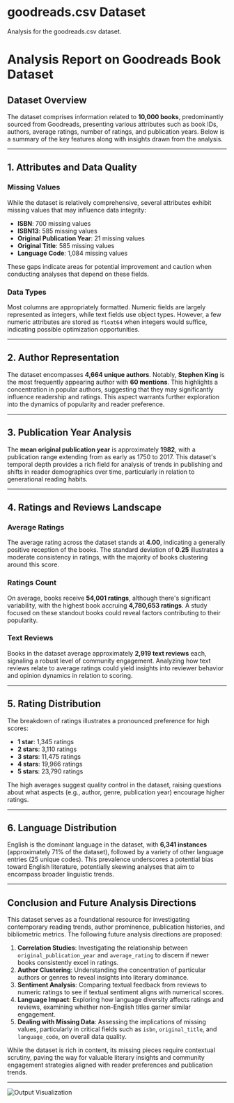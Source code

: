# goodreads.csv Dataset

Analysis for the goodreads.csv dataset.
# Analysis Report on Goodreads Book Dataset

## Dataset Overview

The dataset comprises information related to **10,000 books**, predominantly sourced from Goodreads, presenting various attributes such as book IDs, authors, average ratings, number of ratings, and publication years. Below is a summary of the key features along with insights drawn from the analysis.

---

## 1. Attributes and Data Quality

### Missing Values

While the dataset is relatively comprehensive, several attributes exhibit missing values that may influence data integrity:

- **ISBN**: 700 missing values
- **ISBN13**: 585 missing values
- **Original Publication Year**: 21 missing values
- **Original Title**: 585 missing values
- **Language Code**: 1,084 missing values

These gaps indicate areas for potential improvement and caution when conducting analyses that depend on these fields.

### Data Types

Most columns are appropriately formatted. Numeric fields are largely represented as integers, while text fields use object types. However, a few numeric attributes are stored as `float64` when integers would suffice, indicating possible optimization opportunities.

---

## 2. Author Representation

The dataset encompasses **4,664 unique authors**. Notably, **Stephen King** is the most frequently appearing author with **60 mentions**. This highlights a concentration in popular authors, suggesting that they may significantly influence readership and ratings. This aspect warrants further exploration into the dynamics of popularity and reader preference.

---

## 3. Publication Year Analysis

The **mean original publication year** is approximately **1982**, with a publication range extending from as early as 1750 to 2017. This dataset's temporal depth provides a rich field for analysis of trends in publishing and shifts in reader demographics over time, particularly in relation to generational reading habits.

---

## 4. Ratings and Reviews Landscape

### Average Ratings

The average rating across the dataset stands at **4.00**, indicating a generally positive reception of the books. The standard deviation of **0.25** illustrates a moderate consistency in ratings, with the majority of books clustering around this score.

### Ratings Count

On average, books receive **54,001 ratings**, although there's significant variability, with the highest book accruing **4,780,653 ratings**. A study focused on these standout books could reveal factors contributing to their popularity.

### Text Reviews

Books in the dataset average approximately **2,919 text reviews** each, signaling a robust level of community engagement. Analyzing how text reviews relate to average ratings could yield insights into reviewer behavior and opinion dynamics in relation to scoring.

---

## 5. Rating Distribution

The breakdown of ratings illustrates a pronounced preference for high scores:

- **1 star**: 1,345 ratings
- **2 stars**: 3,110 ratings
- **3 stars**: 11,475 ratings
- **4 stars**: 19,966 ratings
- **5 stars**: 23,790 ratings

The high averages suggest quality control in the dataset, raising questions about what aspects (e.g., author, genre, publication year) encourage higher ratings. 

---

## 6. Language Distribution

English is the dominant language in the dataset, with **6,341 instances** (approximately 71% of the dataset), followed by a variety of other language entries (25 unique codes). This prevalence underscores a potential bias toward English literature, potentially skewing analyses that aim to encompass broader linguistic trends.

---

## Conclusion and Future Analysis Directions

This dataset serves as a foundational resource for investigating contemporary reading trends, author prominence, publication histories, and bibliometric metrics. The following future analysis directions are proposed:

1. **Correlation Studies**: Investigating the relationship between `original_publication_year` and `average_rating` to discern if newer books consistently excel in ratings.
2. **Author Clustering**: Understanding the concentration of particular authors or genres to reveal insights into literary dominance.
3. **Sentiment Analysis**: Comparing textual feedback from reviews to numeric ratings to see if textual sentiment aligns with numerical scores.
4. **Language Impact**: Exploring how language diversity affects ratings and reviews, examining whether non-English titles garner similar engagement.
5. **Dealing with Missing Data**: Assessing the implications of missing values, particularly in critical fields such as `isbn`, `original_title`, and `language_code`, on overall data quality.

While the dataset is rich in content, its missing pieces require contextual scrutiny, paving the way for valuable literary insights and community engagement strategies aligned with reader preferences and publication trends.

---

![Output Visualization](output.png)
